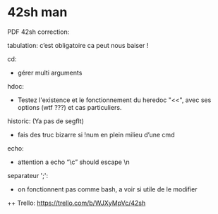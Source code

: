 <h1>42sh man</h1>

PDF 42sh correction:

tabulation: c’est obligatoire ca peut nous baiser !

cd: 
- gérer multi arguments

hdoc: 
- Testez l'existence et le fonctionnement du heredoc "<<", avec ses options (wtf ???)  et cas particuliers. 

historic: (Ya pas de segflt)
- fais des truc bizarre si !num en plein milieu d’une cmd

echo: 
- attention a echo “\c” should escape \n

separateur ';':
- on fonctionnent pas comme bash, a voir si utile de le modifier

++ Trello: https://trello.com/b/WJXyMpVc/42sh
